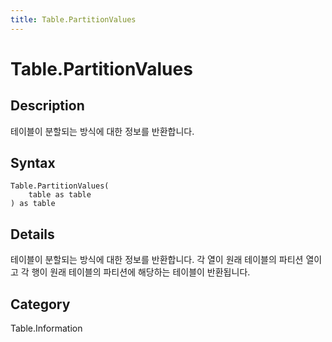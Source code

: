 ```yaml
---
title: Table.PartitionValues
---
```


# Table.PartitionValues


## Description

테이블이 분할되는 방식에 대한 정보를 반환합니다.


## Syntax

```powerquery
Table.PartitionValues(
    table as table
) as table
```


## Details

테이블이 분할되는 방식에 대한 정보를 반환합니다. 각 열이 원래 테이블의 파티션 열이고 각 행이 원래 테이블의 파티션에 해당하는 테이블이 반환됩니다.



## Category
Table.Information

